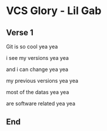 # VCS Glory - Lil Gab
## Verse 1
Git is so cool yea yea 

i see my versions yea yea 

and i can change yea yea 

my previous versions yea yea 

most of the datas yea yea 

are software related yea yea

## End
